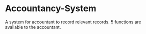 # Accountancy-System
A system for accountant to record relevant records. 5 functions are available to the accountant. 

